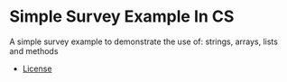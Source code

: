 # Simple Survey Example In CS
A simple survey example to demonstrate
the use of: strings, arrays, lists and methods

- [License](LICENSE)